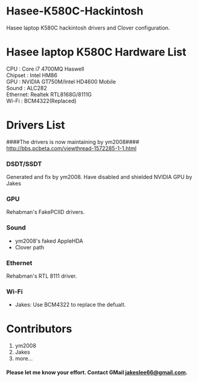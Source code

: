 # Hasee-K580C-Hackintosh
Hasee laptop K580C hackintosh drivers and Clover configuration.

# Hasee laptop K580C Hardware List

CPU     : Core i7 4700MQ Haswell  
Chipset : Intel HM86  
GPU     : NVIDIA GT750M/Intel HD4600 Mobile  
Sound   : ALC282  
Ethernet: Realtek RTL8168G/8111G  
Wi-Fi   : BCM4322(Replaced)  

# Drivers List

####The drivers is now maintaining by ym2008####
http://bbs.pcbeta.com/viewthread-1572285-1-1.html

### DSDT/SSDT

Generated and fix by ym2008.
Have disabled and shielded NVIDIA GPU by Jakes

### GPU

Rehabman's FakePCIID drivers.

### Sound

- ym2008's faked AppleHDA
- Clover path

### Ethernet

Rehabman's RTL 8111 driver.

### Wi-Fi

- Jakes: Use BCM4322 to replace the defualt.

# Contributors

1. ym2008
2. Jakes
3. more...

#### Please let me know your effort. Contact GMail jakeslee66@gmail.com. 